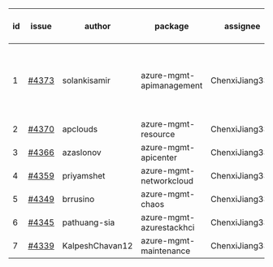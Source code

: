 | id | issue | author | package | assignee | bot advice | created date of issue | target release date | date from target |
| ------ | ------ | ------ | ------ | ------ | ------ | ------ | ------ | :-----: |
| 1 | [#4373](https://github.com/Azure/sdk-release-request/issues/4373) | solankisamir | azure-mgmt-apimanagement | ChenxiJiang333 | new version is 0.0.0, please check base branch! | 07-27 | 08-25 |  |
| 2 | [#4370](https://github.com/Azure/sdk-release-request/issues/4370) | apclouds | azure-mgmt-resource | ChenxiJiang333 | MultiAPI | 07-26 | 08-25 |  |
| 3 | [#4366](https://github.com/Azure/sdk-release-request/issues/4366) | azaslonov | azure-mgmt-apicenter | ChenxiJiang333 | FirstBeta | 07-26 | 08-25 |  |
| 4 | [#4359](https://github.com/Azure/sdk-release-request/issues/4359) | priyamshet | azure-mgmt-networkcloud | ChenxiJiang333 |  | 07-25 | 08-25 |  |
| 5 | [#4349](https://github.com/Azure/sdk-release-request/issues/4349) | brrusino | azure-mgmt-chaos | ChenxiJiang333 |  | 07-20 | 08-25 |  |
| 6 | [#4345](https://github.com/Azure/sdk-release-request/issues/4345) | pathuang-sia | azure-mgmt-azurestackhci | ChenxiJiang333 |  | 07-19 | 08-25 |  |
| 7 | [#4339](https://github.com/Azure/sdk-release-request/issues/4339) | KalpeshChavan12 | azure-mgmt-maintenance | ChenxiJiang333 |  | 07-15 | 08-25 |  |

